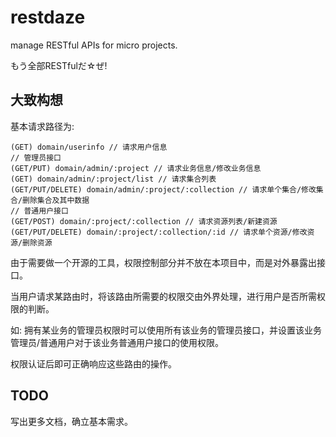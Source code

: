 # restdaze
manage RESTful APIs for micro projects.

もう全部RESTfulだ☆ぜ!

## 大致构想

基本请求路径为:

```
(GET) domain/userinfo // 请求用户信息
// 管理员接口
(GET/PUT) domain/admin/:project // 请求业务信息/修改业务信息
(GET) domain/admin/:project/list // 请求集合列表
(GET/PUT/DELETE) domain/admin/:project/:collection // 请求单个集合/修改集合/删除集合及其中数据
// 普通用户接口
(GET/POST) domain/:project/:collection // 请求资源列表/新建资源
(GET/PUT/DELETE) domain/:project/:collection/:id // 请求单个资源/修改资源/删除资源
```

由于需要做一个开源的工具，权限控制部分并不放在本项目中，而是对外暴露出接口。

当用户请求某路由时，将该路由所需要的权限交由外界处理，进行用户是否所需权限的判断。

如: 拥有某业务的管理员权限时可以使用所有该业务的管理员接口，并设置该业务管理员/普通用户对于该业务普通用户接口的使用权限。

权限认证后即可正确响应这些路由的操作。

## TODO

写出更多文档，确立基本需求。
